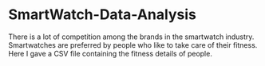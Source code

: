 # SmartWatch-Data-Analysis
There is a lot of competition among the brands in the smartwatch industry. Smartwatches are preferred by people who like to take care of their fitness. Here I gave a CSV file containing the fitness details of people.
